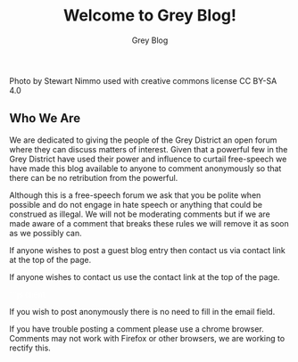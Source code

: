 ﻿---
layout: post
title: "Welcome to Grey Blog!"
author: "Grey Blog"
categories: documentation
tags: [greyblog,about us]
image: bg-index.jpg
keywords:
  - Tania Gibson
  - GDC
  - Grey District Council
  - Grey
  - Mawhera
  - Local Government
  - Govt
  - greydc.govt.nz
  - Timothy Mora
  - Tim Mora
  - Jack O'Connor
  - Peter Davy
  - Allan Gibson
  - Robert Mallinson
  - Kate Kennedy
  - John Canning
  - Rex MacDonald
  - Francois Tumahai
  - Rates
  - Ratepayers
  - rate payers
description:
  - Tania Gibson
  - GDC
  - Grey District Council
  - Grey
  - Mawhera
  - Local Government
  - Govt
  - greydc.govt.nz
  - Timothy Mora
  - Tim Mora
  - Jack O'Connor
  - Peter Davy
  - Allan Gibson
  - Robert Mallinson
  - Kate Kennedy
  - John Canning
  - Rex MacDonald
  - Francois Tumahai
  - Rates
  - Ratepayers
---
Photo by Stewart Nimmo used with creative commons license CC BY-SA 4.0

## Who We Are

We are dedicated to giving the people of the Grey District an open forum where they can discuss matters of interest. Given that a powerful few in the Grey District have used their power and influence to curtail free-speech we have made this blog available to anyone to comment anonymously so that there can be no retribution from the powerful.

Although this is a free-speech forum we ask that you be polite when possible and do not engage in hate speech or anything that could be construed as illegal. We will not be moderating comments but if we are made aware of a comment that breaks these rules we will remove it as soon as we possibly can.

If anyone wishes to post a guest blog entry then contact us via contact link at the top of the page.

If anyone wishes to contact us use the contact link at the top of the page.

<span style="color:white">```js client</span>
<script>
let idcomments_acct = 'acde56cb65621d24ca6ced562bac6083';
let idcomments_post_id = 'https://greyblog.github.io/getting-started.html';
let idcomments_post_url = 'https://greyblog.github.io/getting-started.html'; 
</script>

<script type='text/javascript' src='https://www.intensedebate.com/js/genericCommentWrapperV2.js'></script>
<script type="text/javascript" src="https://www.intensedebate.com/js/genericLinkWrapperV2.js"></script>

If you wish to post anonymously there is no need to fill in the email field.

If you have trouble posting a comment please use a chrome browser. Comments may not work with Firefox or other browsers, we are working to rectify this.
